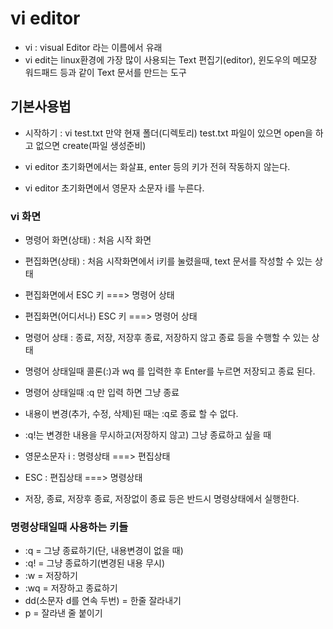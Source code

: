 # vi editor
* vi : visual Editor 라는 이름에서 유래
* vi edit는 linux환경에 가장 많이 사용되는 Text 편집기(editor),
윈도우의 메모장 워드패드 등과 같이 Text 문서를 만드는 도구

## 기본사용법
* 시작하기 : vi test.txt
  만약 현재 폴더(디렉토리) test.txt 파일이 있으면 open을 하고
  없으면 create(파일 생성준비)  

* vi editor 초기화면에서는 화살표, enter 등의 키가 전혀 작동하지 않는다.

* vi editor 초기화면에서 영문자 소문자 i를 누른다.

### vi 화면
* 명령어 화면(상태) : 처음 시작 화면
* 편집화면(상태) : 처음 시작화면에서 i키를 눌렸을때, text 문서를 작성할 수 있는 상태
* 편집화면에서 ESC 키 ===> 명령어 상태

* 편집화면(어디서나) ESC 키 ===> 명령어 상태
* 명령어 상태 : 종료, 저장, 저장후 종료, 저장하지 않고 종료 등을 수행할 수 있는 상태

* 명령어 상태일때 콜론(:)과 wq 를 입력한 후 Enter를 누르면 저장되고 종료 된다.
* 명령어 상태일때 :q 만 입력 하면 그냥 종료
* 내용이 변경(추가, 수정, 삭제)된 때는 :q로 종료 할 수 없다.

* :q!는 변경한 내용을 무시하고(저장하지 않고) 그냥 종료하고 싶을 때

* 영문소문자 i : 명령상태 ===> 편집상태
* ESC : 편집상태 ===> 명령상태
* 저장, 종료, 저장후 종료, 저장없이 종료 등은 반드시 명령상태에서 실행한다.

### 명령상태일때 사용하는 키들

* :q = 그냥 종료하기(단, 내용변경이 없을 때)
* :q! =  그냥 종료하기(변경된 내용 무시)
* :w = 저장하기
* :wq = 저장하고 종료하기
* dd(소문자 d를 연속 두번) = 한줄 잘라내기
* p = 잘라낸 줄 붙이기
